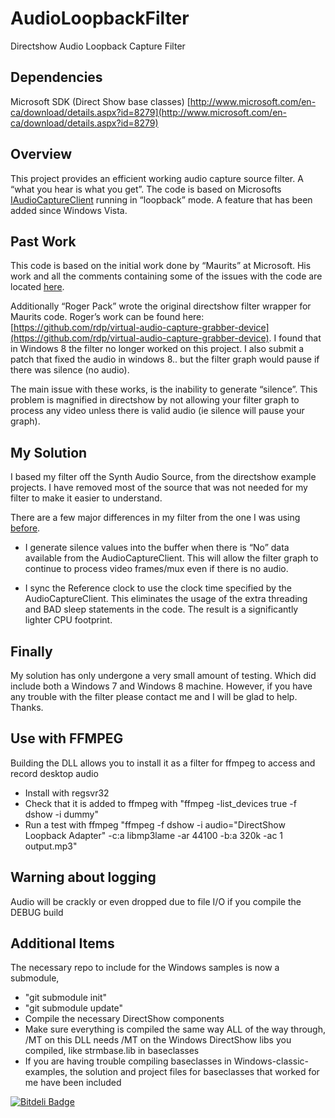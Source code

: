 AudioLoopbackFilter
===================

Directshow Audio Loopback Capture Filter

## Dependencies
Microsoft SDK (Direct Show base classes)  [http://www.microsoft.com/en-ca/download/details.aspx?id=8279](http://www.microsoft.com/en-ca/download/details.aspx?id=8279) 

## Overview
This project provides an efficient working audio capture source filter.  A “what you hear is what you get”.  The code is based on Microsofts [IAudioCaptureClient](http://msdn.microsoft.com/en-us/library/dd370858.aspx) running in “loopback” mode.  A feature that has been added since Windows Vista.  

## Past Work
This code is based on the initial work done by “Maurits” at Microsoft.  His work and all the comments containing some of the issues with the code are located [here](http://blogs.msdn.com/b/matthew_van_eerde/archive/2008/12/16/sample-wasapi-loopback-capture-record-what-you-hear.aspx).


Additionally “Roger Pack” wrote the original directshow filter wrapper for Maurits code.  Roger’s work can be found here: [https://github.com/rdp/virtual-audio-capture-grabber-device](https://github.com/rdp/virtual-audio-capture-grabber-device).  I found that in Windows 8 the filter no longer worked on this project.  I also submit a patch that fixed the audio in windows 8.. but the filter graph would pause if there was silence (no audio).

The main issue with these works, is the inability to generate “silence”.  This problem is magnified in directshow by not allowing your filter graph to process any video unless there is valid audio (ie silence will pause your graph).

## My Solution
I based my filter off the Synth Audio Source, from the directshow example projects.  I have removed most of the source that was not needed for my filter to make it easier to understand.

There are a few major differences in my filter from the one I was using [before](https://github.com/rdp/virtual-audio-capture-grabber-device).

* I generate silence values into the buffer when there is “No” data available from the AudioCaptureClient.  This will allow the filter graph to continue to process video frames/mux even if there is no audio.

* I sync the Reference clock to use the clock time specified by the AudioCaptureClient.  This eliminates the usage of the extra threading and BAD sleep statements in the code.  The result is a significantly lighter CPU footprint.  

## Finally 
My solution has only undergone a very small amount of testing.  Which did include both a Windows 7 and Windows 8 machine.  However, if you have any trouble with the filter please contact me and I will be glad to help.  Thanks.

## Use with FFMPEG
Building the DLL allows you to install it as a filter for ffmpeg to access and record desktop audio
* Install with regsvr32 <Path to DLL>
* Check that it is added to ffmpeg with "ffmpeg -list_devices true -f dshow -i dummy"
* Run a test with ffmpeg "ffmpeg -f dshow -i audio="DirectShow Loopback Adapter" -c:a libmp3lame -ar 44100 -b:a 320k -ac 1 output.mp3"

## Warning about logging
Audio will be crackly or even dropped due to file I/O if you compile the DEBUG build

## Additional Items
The necessary repo to include for the Windows samples is now a submodule, 
* "git submodule init" 
* "git submodule update"
* Compile the necessary DirectShow components
* Make sure everything is compiled the same way ALL of the way through, /MT on this DLL needs /MT on the Windows DirectShow libs you compiled, like strmbase.lib in baseclasses
* If you are having trouble compiling baseclasses in Windows-classic-examples, the solution and project files for baseclasses that worked for me have been included	

[![Bitdeli Badge](https://d2weczhvl823v0.cloudfront.net/coreyauger/audioloopbackfilter/trend.png)](https://bitdeli.com/free "Bitdeli Badge")

